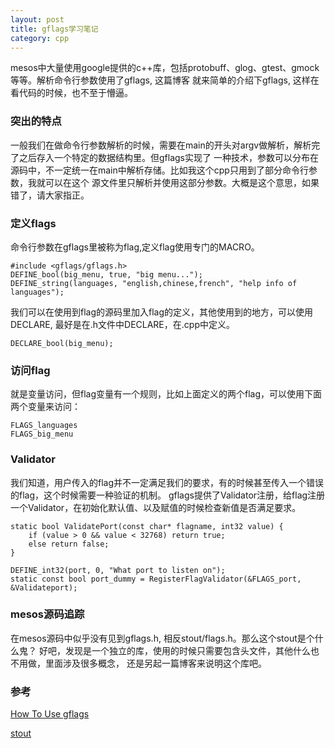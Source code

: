 ```yaml
---
layout: post
title: gflags学习笔记
category: cpp 
---
```

mesos中大量使用google提供的c++库，包括protobuff、glog、gtest、gmock等等。解析命令行参数使用了gflags, 这篇博客
就来简单的介绍下gflags, 这样在看代码的时候，也不至于懵逼。

### 突出的特点
一般我们在做命令行参数解析的时候，需要在main的开头对argv做解析，解析完了之后存入一个特定的数据结构里。但gflags实现了
一种技术，参数可以分布在源码中，不一定统一在main中解析存储。比如我这个cpp只用到了部分命令行参数，我就可以在这个
源文件里只解析并使用这部分参数。大概是这个意思，如果错了，请大家指正。

### 定义flags
命令行参数在gflags里被称为flag,定义flag使用专门的MACRO。
```
#include <gflags/gflags.h>
DEFINE_bool(big_menu, true, "big menu...");
DEFINE_string(languages, "english,chinese,french", "help info of languages");
```

我们可以在使用到flag的源码里加入flag的定义，其他使用到的地方，可以使用DECLARE, 最好是在.h文件中DECLARE，在.cpp中定义。
```
DECLARE_bool(big_menu);
```


### 访问flag
就是变量访问，但flag变量有一个规则，比如上面定义的两个flag，可以使用下面两个变量来访问：
```
FLAGS_languages
FLAGS_big_menu
```

### Validator
我们知道，用户传入的flag并不一定满足我们的要求，有的时候甚至传入一个错误的flag，这个时候需要一种验证的机制。
gflags提供了Validator注册，给flag注册一个Validator，在初始化默认值、以及赋值的时候检查新值是否满足要求。
```
static bool ValidatePort(const char* flagname, int32 value) {
    if (value > 0 && value < 32768) return true;
    else return false;
}

DEFINE_int32(port, 0, "What port to listen on");
static const bool port_dummy = RegisterFlagValidator(&FLAGS_port, &Validateport);
```

### mesos源码追踪
在mesos源码中似乎没有见到gflags.h, 相反stout/flags.h。那么这个stout是个什么鬼？
好吧，发现是一个独立的库，使用的时候只需要包含头文件，其他什么也不用做，里面涉及很多概念，
还是另起一篇博客来说明这个库吧。

### 参考
[How To Use gflags](https://gflags.github.io/gflags/)

[stout](https://github.com/3rdparty/stout)
